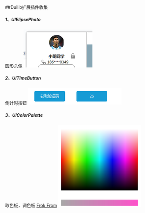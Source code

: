
##Duilib扩展插件收集

##### 1、UIElipsePhoto
圆形头像
![UIElipsePhoto](./UIElipsePhoto/snatshot.png)


##### 2、UITimeButton
倒计时按钮
![UITimeButton](./UITimeButton/snatshot.png)

##### 3、UIColorPalette
取色板，调色板
[Frok From](https://github.com/xiaonaiquan/duilib_xiaonaiquan/blob/master/Control/UIColorPalette.cpp)
![UIColorPalette](./UIColorPalette/snatshot.png)



